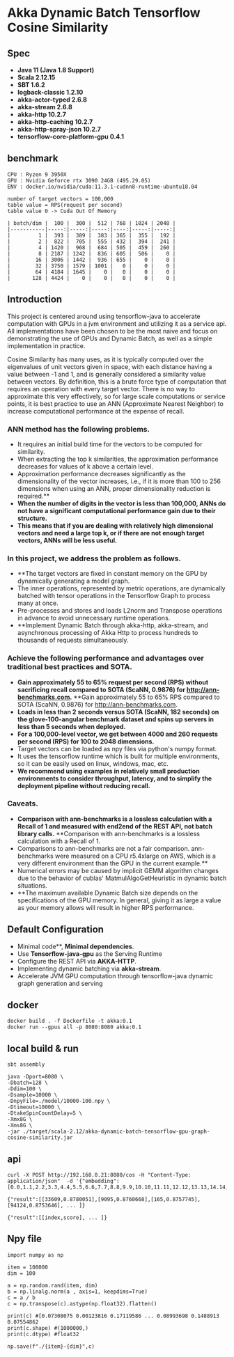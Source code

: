 # Akka Dynamic Batch Tensorflow Cosine Similarity


## Spec
- **Java 11 (Java 1.8 Support)**
- **Scala 2.12.15**
- **SBT 1.6.2**
- **logback-classic 1.2.10**
- **akka-actor-typed 2.6.8**
- **akka-stream 2.6.8**
- **akka-http 10.2.7**
- **akka-http-caching 10.2.7**
- **akka-http-spray-json 10.2.7**
- **tensorflow-core-platform-gpu 0.4.1**

benchmark
----------------------------------------------------------------
```
CPU : Ryzen 9 3950X
GPU : Nvidia Geforce rtx 3090 24GB (495.29.05)
ENV : docker.io/nvidia/cuda:11.3.1-cudnn8-runtime-ubuntu18.04
```


```
number of target vectors = 100,000
table value = RPS(request per second)
table value 0 -> Cuda Out Of Memory

| batch/dim |  100 |  300 |  512 | 768 | 1024 | 2048 |
|-----------|-----:|-----:|-----:|----:|-----:|-----:|
|         1 |  393 |  389 |  383 | 365 |  355 |  192 |
|         2 |  822 |  705 |  555 | 432 |  394 |  241 |
|         4 | 1420 |  968 |  684 | 505 |  459 |  260 |
|         8 | 2187 | 1242 |  836 | 605 |  506 |    0 |
|        16 | 3006 | 1442 |  936 | 655 |    0 |    0 |
|        32 | 3750 | 1579 | 1001 |   0 |    0 |    0 |
|        64 | 4184 | 1645 |    0 |   0 |    0 |    0 |
|       128 | 4424 |    0 |    0 |   0 |    0 |    0 |

```



## Introduction

This project is centered around using tensorflow-java to accelerate computation with GPUs in a jvm environment and utilizing it as a service api.
All implementations have been chosen to be the most naive and focus on demonstrating the use of GPUs and Dynamic Batch, as well as a simple implementation in practice.

Cosine Similarity has many uses, as it is typically computed over the eigenvalues of unit vectors given in space, with each distance having a value between -1 and 1, and is generally considered a similarity value between vectors. By definition, this is a brute force type of computation that requires an operation with every target vector. There is no way to approximate this very effectively, so for large scale computations or service points, it is best practice to use an ANN (Approximate Nearest Neighbor) to increase computational performance at the expense of recall.

### ANN method has the following problems.

- It requires an initial build time for the vectors to be computed for similarity.
- When extracting the top k similarities, the approximation performance decreases for values of k above a certain level.
- Approximation performance decreases significantly as the dimensionality of the vector increases, i.e., if it is more than 100 to 256 dimensions when using an ANN, proper dimensionality reduction is required.**
- **When the number of digits in the vector is less than 100,000, ANNs do not have a significant computational performance gain due to their structure.**
- **This means that if you are dealing with relatively high dimensional vectors and need a large top k, or if there are not enough target vectors, ANNs will be less useful.**

### In this project, we address the problem as follows.

- **The target vectors are fixed in constant memory on the GPU by dynamically generating a model graph.
- The inner operations, represented by metric operations, are dynamically batched with tensor operations in the Tensorflow Graph to process many at once.
- Pre-processes and stores and loads L2norm and Transpose operations in advance to avoid unnecessary runtime operations.
- **Implement Dynamic Batch through akka-http, akka-stream, and asynchronous processing of Akka Http to process hundreds to thousands of requests simultaneously.

### Achieve the following performance and advantages over traditional best practices and SOTA.

- **Gain approximately 55 to 65% request per second (RPS) without sacrificing recall compared to SOTA (ScaNN, 0.9876) for http://ann-benchmarks.com.** **Gain approximately 55 to 65% RPS compared to SOTA (ScaNN, 0.9876) for http://ann-benchmarks.com.
- **Loads in less than 2 seconds versus SOTA (ScaNN, 182 seconds) on the glove-100-angular benchmark dataset and spins up servers in less than 5 seconds when deployed.**
- **For a 100,000-level vector, we get between 4000 and 260 requests per second (RPS) for 100 to 2048 dimensions.**
- Target vectors can be loaded as npy files via python's numpy format.
- It uses the tensorflow runtime which is built for multiple environments, so it can be easily used on linux, windows, mac, etc.
- **We recommend using examples in relatively small production environments to consider throughput, latency, and to simplify the deployment pipeline without reducing recall.**

### Caveats. 
- **Comparison with ann-benchmarks is a lossless calculation with a Recall of 1 and measured with end2end of the REST API, not batch library calls.** **Comparison with ann-benchmarks is a lossless calculation with a Recall of 1.
- Comparisons to ann-benchmarks are not a fair comparison. ann-benchmarks were measured on a CPU r5.4xlarge on AWS, which is a very different environment than the GPU in the current example.**
- Numerical errors may be caused by implicit GEMM algorithm changes due to the behavior of cublas' MatmulAlgoGetHeuristic in dynamic batch situations.
- **The maximum available Dynamic Batch size depends on the specifications of the GPU memory. In general, giving it as large a value as your memory allows will result in higher RPS performance.


## Default Configuration
- Minimal code**, **Minimal dependencies**.
- Use **Tensorflow-java-gpu** as the Serving Runtime
- Configure the REST API via **AKKA-HTTP**.
- Implementing dynamic batching via **akka-stream**.
- Accelerate JVM GPU computation through tensorflow-java dynamic graph generation and serving


## docker
```
docker build . -f Dockerfile -t akka:0.1
docker run --gpus all -p 8080:8080 akka:0.1
```

## local build & run
```
sbt assembly

java -Dport=8080 \
-Dbatch=128 \
-Ddim=100 \
-Dsample=10000 \
-DnpyFile=./model/10000-100.npy \
-Dtimeout=10000 \
-DtakeSpinCountDelay=5 \
-Xmx8G \
-Xms8G \
-jar ./target/scala-2.12/akka-dynamic-batch-tensorflow-gpu-graph-cosine-similarity.jar

```
api
----------------------------------------------------------------
```
curl -X POST http://192.168.0.21:8080/cos -H "Content-Type: application/json"  -d '{"embedding":[0.0,1.1,2.2,3.3,4.4,5.5,6.6,7.7,8.8,9.9,10.10,11.11,12.12,13.13,14.14,15.15,16.16,17.17,18.18,19.19,20.20,21.21,22.22,23.23,24.24,25.25,26.26,27.27,28.28,29.29,30.30,31.31,32.32,33.33,34.34,35.35,36.36,37.37,38.38,39.39,40.40,41.41,42.42,43.43,44.44,45.45,46.46,47.47,48.48,49.49,50.50,51.51,52.52,53.53,54.54,55.55,56.56,57.57,58.58,59.59,60.60,61.61,62.62,63.63,64.64,65.65,66.66,67.67,68.68,69.69,70.70,71.71,72.72,73.73,74.74,75.75,76.76,77.77,78.78,79.79,80.80,81.81,82.82,83.83,84.84,85.85,86.86,87.87,88.88,89.89,90.90,91.91,92.92,93.93,94.94,95.95,96.96,97.97,98.98,99.99]}'
```
```
{"result":[[33609,0.8780051],[9095,0.8760668],[165,0.8757745],[94124,0.8753646], ... ]}

{"result":[[index,score], ... ]}
```

Npy file
----------------------------------------------------------------
```
import numpy as np

item = 100000
dim = 100

a = np.random.rand(item, dim)
b = np.linalg.norm(a , axis=1, keepdims=True)
c = a / b
c = np.transpose(c).astype(np.float32).flatten()

print(c) #[0.07308075 0.00123816 0.17119586 ... 0.08993698 0.1488913  0.07554862
print(c.shape) #(1000000,)
print(c.dtype) #float32

np.save(f"./{item}-{dim}",c)
```
